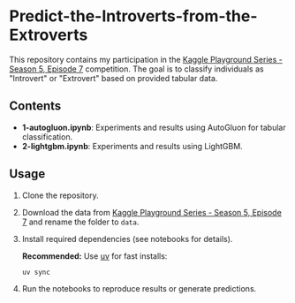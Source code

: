 # Predict-the-Introverts-from-the-Extroverts

This repository contains my participation in the [Kaggle Playground Series - Season 5, Episode 7](https://www.kaggle.com/competitions/playground-series-s5e7) competition. The goal is to classify individuals as "Introvert" or "Extrovert" based on provided tabular data.

## Contents

- **1-autogluon.ipynb**: Experiments and results using AutoGluon for tabular classification.
- **2-lightgbm.ipynb**: Experiments and results using LightGBM.

## Usage

1. Clone the repository.
2. Download the data from [Kaggle Playground Series - Season 5, Episode 7](https://www.kaggle.com/competitions/playground-series-s5e7) and rename the folder to `data`.
3. Install required dependencies (see notebooks for details).

   **Recommended:** Use [uv](https://github.com/astral-sh/uv) for fast installs:
   ```sh
   uv sync
   ```
4. Run the notebooks to reproduce results or generate predictions.